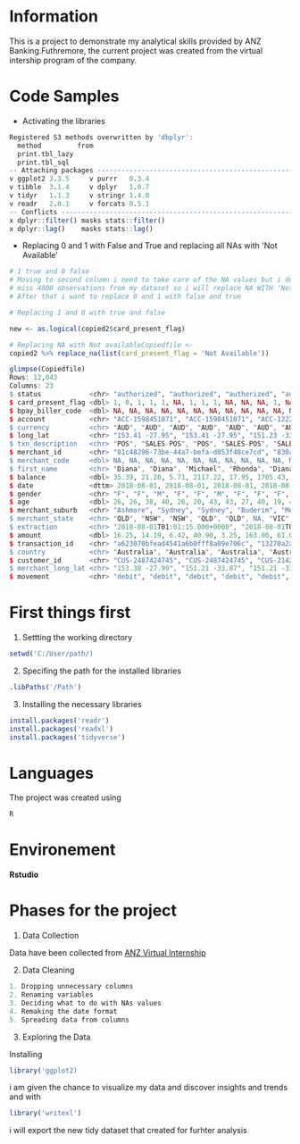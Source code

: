 # Information 
This is a project to demonstrate my analytical skills provided by ANZ Banking.Futhremore, the current project was created from the virtual intership program of the company.
# Code Samples
* Activating the libraries
```R
Registered S3 methods overwritten by 'dbplyr':
  method         from
  print.tbl_lazy     
  print.tbl_sql      
-- Attaching packages ------------------------------------------------------------------------ tidyverse 1.3.1 --
v ggplot2 3.3.5     v purrr   0.3.4
v tibble  3.1.4     v dplyr   1.0.7
v tidyr   1.1.3     v stringr 1.4.0
v readr   2.0.1     v forcats 0.5.1
-- Conflicts --------------------------------------------------------------------------- tidyverse_conflicts() --
x dplyr::filter() masks stats::filter()
x dplyr::lag()    masks stats::lag()
```
* Replacing 0 and 1 with False and True and replacing all NAs with 'Not Available'
```R
# 1 true and 0 false
# Moving to second column i need to take care of the NA values but i do not want to 
# miss 4000 observations from my dataset so i will replace NA WITH 'Not Available'
# After that i want to replace 0 and 1 with false and true

# Replacing 1 and 0 with true and false 

new <- as.logical(copied2$card_present_flag)

# Replacing NA with Not availableCopiedfile <- 
copied2 %>% replace_na(list(card_present_flag = 'Not Available'))
```

```R
glimpse(Copiedfile)
Rows: 12,043
Columns: 23
$ status            <chr> "authorized", "authorized", "authorized", "authorized", "authorized", "posted", "authorized",~
$ card_present_flag <dbl> 1, 0, 1, 1, 1, NA, 1, 1, 1, NA, NA, NA, 1, NA, NA, 1, NA, NA, NA, 1, 1, 0, 1, 0, 1, NA, NA, 1~
$ bpay_biller_code  <dbl> NA, NA, NA, NA, NA, NA, NA, NA, NA, NA, NA, NA, NA, NA, NA, NA, NA, NA, NA, NA, NA, NA, NA, N~
$ account           <chr> "ACC-1598451071", "ACC-1598451071", "ACC-1222300524", "ACC-1037050564", "ACC-1598451071", "AC~
$ currency          <chr> "AUD", "AUD", "AUD", "AUD", "AUD", "AUD", "AUD", "AUD", "AUD", "AUD", "AUD", "AUD", "AUD", "A~
$ long_lat          <chr> "153.41 -27.95", "153.41 -27.95", "151.23 -33.94", "153.10 -27.66", "153.41 -27.95", "151.22 ~
$ txn_description   <chr> "POS", "SALES-POS", "POS", "SALES-POS", "SALES-POS", "PAYMENT", "SALES-POS", "POS", "POS", "I~
$ merchant_id       <chr> "81c48296-73be-44a7-befa-d053f48ce7cd", "830a451c-316e-4a6a-bf25-e37caedca49e", "835c231d-8cd~
$ merchant_code     <dbl> NA, NA, NA, NA, NA, NA, NA, NA, NA, NA, NA, NA, NA, NA, NA, NA, NA, NA, NA, NA, NA, NA, NA, N~
$ first_name        <chr> "Diana", "Diana", "Michael", "Rhonda", "Diana", "Robert", "Kristin", "Kristin", "Tonya", "Mic~
$ balance           <dbl> 35.39, 21.20, 5.71, 2117.22, 17.95, 1705.43, 1248.36, 1232.75, 213.16, 466.58, 4348.50, 1203.~
$ date              <dttm> 2018-08-01, 2018-08-01, 2018-08-01, 2018-08-01, 2018-08-01, 2018-08-01, 2018-08-01, 2018-08-~
$ gender            <chr> "F", "F", "M", "F", "F", "M", "F", "F", "F", "M", "M", "F", "F", "M", "M", "M", "M", "F", "F"~
$ age               <dbl> 26, 26, 38, 40, 26, 20, 43, 43, 27, 40, 19, 43, 27, 23, 43, 30, 46, 26, 47, 24, 26, 37, 25, 4~
$ merchant_suburb   <chr> "Ashmore", "Sydney", "Sydney", "Buderim", "Mermaid Beach", NA, "Kalkallo", "Melbourne", "Yoki~
$ merchant_state    <chr> "QLD", "NSW", "NSW", "QLD", "QLD", NA, "VIC", "VIC", "WA", NA, NA, NA, "WA", NA, NA, "QLD", N~
$ extraction        <chr> "2018-08-01T01:01:15.000+0000", "2018-08-01T01:13:45.000+0000", "2018-08-01T01:26:15.000+0000~
$ amount            <dbl> 16.25, 14.19, 6.42, 40.90, 3.25, 163.00, 61.06, 15.61, 19.25, 21.00, 27.00, 29.00, 6.08, 25.0~
$ transaction_id    <chr> "a623070bfead4541a6b0fff8a09e706c", "13270a2a902145da9db4c951e04b51b9", "feb79e7ecd7048a5a36e~
$ country           <chr> "Australia", "Australia", "Australia", "Australia", "Australia", "Australia", "Australia", "A~
$ customer_id       <chr> "CUS-2487424745", "CUS-2487424745", "CUS-2142601169", "CUS-1614226872", "CUS-2487424745", "CU~
$ merchant_long_lat <chr> "153.38 -27.99", "151.21 -33.87", "151.21 -33.87", "153.05 -26.68", "153.44 -28.06", NA, "144~
$ movement          <chr> "debit", "debit", "debit", "debit", "debit", "debit", "debit", "debit", "debit", "debit", "de~                                 
```
# First things first

1. Settting the working directory
```R
setwd('C:/User/path/)
```

2. Specifing the path for the installed libraries
```R
.libPaths('/Path')
```

3. Installing the necessary libraries
```R
install.packages('readr')
install.packages('readxl')
install.packages('tidyverse')
```
# Languages
The project was created using 
```R
R
```
# Environement
**Rstudio**
# Phases for the project

1. Data Collection

Data have been collected from [ANZ Virtual Internship](https://www.theforage.com/virtual-internships/prototype/ZLJCsrpkHo9pZBJNY/ANZ-Virtual-Internship?ref=YZcMJxpBJgfMhAS7T)

2. Data Cleaning

```R
1. Dropping unnecessary columns
2. Renaming variables
3. Deciding what to do with NAs values
4. Remaking the date format
5. Spreading data from columns
```
3. Exploring the Data

Installing 
```	R
library('ggplot2)
```
i am given the chance to visualize my data and discover insights and trends and with
```R
library('writexl')
```
i will export the new tidy dataset that created for furhter analysis
